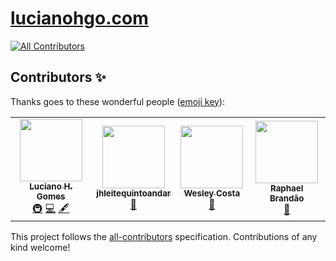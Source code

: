 # [lucianohgo.com](https://lucianohgo.com)
<!-- ALL-CONTRIBUTORS-BADGE:START - Do not remove or modify this section -->
[![All Contributors](https://img.shields.io/badge/all_contributors-4-orange.svg?style=flat-square)](#contributors-)
<!-- ALL-CONTRIBUTORS-BADGE:END -->

## Contributors ✨

Thanks goes to these wonderful people ([emoji key](https://allcontributors.org/docs/en/emoji-key)):

<!-- ALL-CONTRIBUTORS-LIST:START - Do not remove or modify this section -->
<!-- prettier-ignore-start -->
<!-- markdownlint-disable -->
<table>
  <tr>
    <td align="center"><a href="https://github.com/lucianohgo"><img src="https://avatars3.githubusercontent.com/u/7462600?v=4" width="100px;" alt=""/><br /><sub><b>Luciano H. Gomes</b></sub></a><br /><a href="#infra-lucianohgo" title="Infrastructure (Hosting, Build-Tools, etc)">🚇</a> <a href="https://github.com/lucianohgo/lucianohgo.com/commits?author=lucianohgo" title="Code">💻</a> <a href="#content-lucianohgo" title="Content">🖋</a></td>
    <td align="center"><a href="https://github.com/jhleitequintoandar"><img src="https://avatars3.githubusercontent.com/u/11929051?v=4" width="100px;" alt=""/><br /><sub><b>jhleitequintoandar</b></sub></a><br /><a href="https://github.com/lucianohgo/lucianohgo.com/pulls?q=is%3Apr+reviewed-by%3Ajhleitequintoandar" title="Reviewed Pull Requests">👀</a></td>
    <td align="center"><a href="https://github.com/wescosta"><img src="https://avatars1.githubusercontent.com/u/1816129?v=4" width="100px;" alt=""/><br /><sub><b>Wesley Costa</b></sub></a><br /><a href="https://github.com/lucianohgo/lucianohgo.com/pulls?q=is%3Apr+reviewed-by%3Awescosta" title="Reviewed Pull Requests">👀</a></td>
    <td align="center"><a href="https://github.com/raphaelbs"><img src="https://avatars1.githubusercontent.com/u/11169832?v=4" width="100px;" alt=""/><br /><sub><b>Raphael Brandão</b></sub></a><br /><a href="https://github.com/lucianohgo/lucianohgo.com/pulls?q=is%3Apr+reviewed-by%3Araphaelbs" title="Reviewed Pull Requests">👀</a></td>
  </tr>
</table>

<!-- markdownlint-enable -->
<!-- prettier-ignore-end -->
<!-- ALL-CONTRIBUTORS-LIST:END -->

This project follows the [all-contributors](https://github.com/all-contributors/all-contributors) specification. Contributions of any kind welcome!
